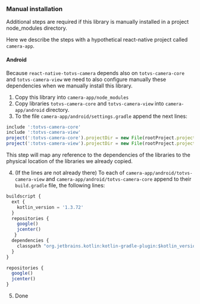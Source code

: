 
### Manual installation

Additional steps are required if this library is manually installed in a project node_modules
directory.

Here we describe the steps with a hypothetical react-native project called `camera-app`.

#### Android

Because `react-native-totvs-camera` depends also on `totvs-camera-core` and `totvs-camera-view`
we need to also configure manually these dependencies when we manually install this library.

1. Copy this library into `camera-app/node_modules`
2. Copy libraries `totvs-camera-core` and `totvs-camera-view` into `camera-app/android`
    directory.
3. To the file `camera-app/android/settings.gradle` append the next lines:
```javascript
include ':totvs-camera-core'
include ':totvs-camera-view'
project(':totvs-camera-core').projectDir = new File(rootProject.projectDir, './totvs-camera-core')
project(':totvs-camera-view').projectDir = new File(rootProject.projectDir, './totvs-camera-view')
```

This step will map any reference to the dependencies of the libraries to the physical location
of the libraries we already copied.

4. (If the lines are not already there) To each of `camera-app/android/totvs-camera-view` and `camera-app/android/totvs-camera-core`
    append to their `build.gradle` file, the following lines:

```javascript
buildscript {
  ext {
    kotlin_version = '1.3.72'
  }
  repositories {
    google()
    jcenter()
   }
  dependencies {
    classpath "org.jetbrains.kotlin:kotlin-gradle-plugin:$kotlin_version"
  }
}

repositories {
  google()
  jcenter()
}
```

5. Done